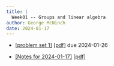 ```yaml
---
title: |
  Week01 -- Groups and linear algebra
author: George McNinch  
date: 2024-01-17
---
```



- [[problem set 1]](/course-contents/PS01--rep-theory.html) [[pdf]](/course-contents/PS01--rep-theory.pdf) due 2024-01-26

- [[Notes for 2024-01-17]](/course-contents/notes-RT-2024-01-17.html) [[pdf]](/course-contents/notes-RT-2024-01-17.pdf)

